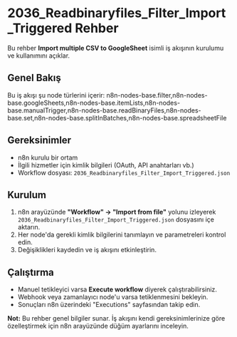 # 2036_Readbinaryfiles_Filter_Import_Triggered Rehber

Bu rehber **Import multiple CSV to GoogleSheet** isimli iş akışının kurulumu ve kullanımını açıklar.

## Genel Bakış
Bu iş akışı şu node türlerini içerir: n8n-nodes-base.filter,n8n-nodes-base.googleSheets,n8n-nodes-base.itemLists,n8n-nodes-base.manualTrigger,n8n-nodes-base.readBinaryFiles,n8n-nodes-base.set,n8n-nodes-base.splitInBatches,n8n-nodes-base.spreadsheetFile

## Gereksinimler
- n8n kurulu bir ortam
- İlgili hizmetler için kimlik bilgileri (OAuth, API anahtarları vb.)
- Workflow dosyası: `2036_Readbinaryfiles_Filter_Import_Triggered.json`

## Kurulum
1. n8n arayüzünde **"Workflow" → "Import from file"** yolunu izleyerek `2036_Readbinaryfiles_Filter_Import_Triggered.json` dosyasını içe aktarın.
2. Her node'da gerekli kimlik bilgilerini tanımlayın ve parametreleri kontrol edin.
3. Değişiklikleri kaydedin ve iş akışını etkinleştirin.

## Çalıştırma
- Manuel tetikleyici varsa **Execute workflow** diyerek çalıştırabilirsiniz.
- Webhook veya zamanlayıcı node'u varsa tetiklenmesini bekleyin.
- Sonuçları n8n üzerindeki "Executions" sayfasından takip edin.

**Not:** Bu rehber genel bilgiler sunar. İş akışını kendi gereksinimlerinize göre özelleştirmek için n8n arayüzünde düğüm ayarlarını inceleyin.

